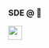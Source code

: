 

 <h3 align="left"> SDE @ 🍞 </h3>
<p align="left"><a href="https://github.com/josiahkn" target="_blank"><img src="https://img.shields.io/badge/GitHub-100000?logo=github&logoColor=white" height="28" style="margin-right: 4px" ></a></p>
